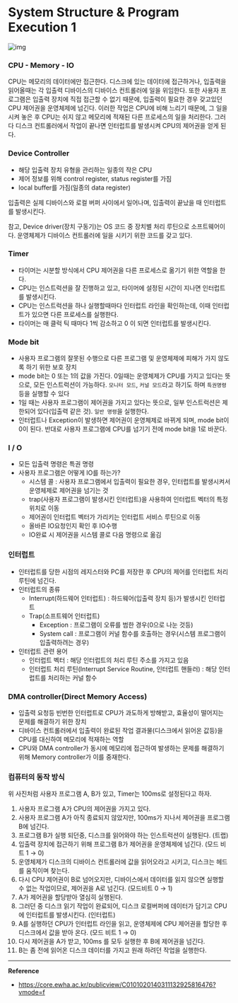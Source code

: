 # System Structure & Program Execution 1

![img](https://www.notion.so/image/https%3A%2F%2Fs3-us-west-2.amazonaws.com%2Fsecure.notion-static.com%2F983114eb-04d1-4a12-837c-9a0e523cadcc%2FUntitled.png?table=block&id=b1d96e70-fe58-480b-815b-e966a4450740&spaceId=71e505f8-112e-48f9-9496-223cedb10167&width=1730&userId=6c8d8012-ae13-4a3f-9ebf-b94e978a51fe&cache=v2)

### CPU - Memory - IO

CPU는 메모리의 데이터에만 접근한다. 디스크에 있는 데이터에 접근하거나, 입출력을 읽어올때는 각 입출력 디바이스의 디바이스 컨트롤러에 일을 위임한다. 또한 사용자 프로그램은 입출력 장치에 직접 접근할 수 없기 때문에, 입출력이 필요한 경우 갖고있던 CPU 제어권을 운영체제에 넘긴다. 이러한 작업은 CPU에 비해 느리기 때문에, 그 일을 시켜 놓은 후 CPU는 쉬지 않고 메모리에 적재된 다른 프로세스의 일을 처리한다. 그러다 디스크 컨트롤러에서 작업이 끝나면 인터럽트를 발생시켜 CPU의 제어권을 얻게 된다.



### Device Controller

- 해당 입출력 장치 유형을 관리하는 일종의 작은 CPU
- 제어 정보를 위해 control register, status register를 가짐
- local buffer를 가짐(일종의 data register)

입출력은 실제 디바이스와 로컬 버퍼 사이에서 일어나며, 입출력이 끝났을 때 인터럽트를 발생시킨다.

참고, Device driver(장치 구동기)는 OS 코드 중 장치별 처리 루틴으로 소프트웨어이다. 운영체제가 디바이스 컨트롤러에 일을 시키기 위한 코드를 갖고 있다.



### Timer

- 타이머는 시분할 방식에서 CPU 제어권을 다른 프로세스로 옮기기 위한 역할을 한다.
- CPU는 인스트럭션을 잘 진행하고 있고, 타이머에 설정된 시간이 지나면 인터럽트를 발생시킨다.
- CPU는 인스트럭션을 하나 실행할때마다 인터럽트 라인을 확인하는데, 이때 인터럽트가 있으면 다른 프로세스를 실행한다.
- 타이머는 매 클럭 틱 때마다 1씩 감소하고 0 이 되면 인터럽트를 발생시킨다.



### Mode bit

- 사용자 프로그램의 잘못된 수행으로 다른 프로그램 및 운영체제에 피해가 가지 않도록 하기 위한 보호 장치
- mode bit는 0 또는 1의 값을 가진다. 0일때는 운영체제가 CPU를 가지고 있다는 뜻으로, 모든 인스트럭션이 가능하다. `모니터 모드`, `커널 모드`라고 하기도 하며 `특권명령`등을 실행할 수 있다
- 1일 때는 사용자 프로그램이 제어권을 가지고 있다는 뜻으로, 일부 인스트럭션은 제한되어 있다(입출력 같은 것). `일반 명령`을 실행한다.
- 인터럽트나 Exception이 발생하면 제어권이 운영체제로 바뀌게 되며, mode bit이 0이 된다. 반대로 사용자 프로그램에 CPU를 넘기기 전에 mode bit을 1로 바꾼다.



### I / O

- 모든 입출력 명령은 특권 명령
- 사용자 프로그램은 어떻게 IO를 하는가?
  - 시스템 콜 : 사용자 프로그램에서 입출력이 필요한 경우, 인터럽트를 발생시켜서 운영체제로 제어권을 넘기는 것
  - trap(사용자 프로그램이 발생시킨 인터럽트)을 사용하여 인터럽트 벡터의 특정 위치로 이동
  - 제어권이 인터럽트 벡터가 가리키는 인터럽트 서비스 루틴으로 이동
  - 올바른 IO요청인지 확인 후 IO수행
  - IO완료 시 제어권을 시스템 콜로 다음 명령으로 옮김



### 인터럽트

- 인터럽트를 당한 시점의 레지스터와 PC를 저장한 후 CPU의 제어를 인터럽트 처리 루틴에 넘긴다.
- 인터럽트의 종류
  - Interrupt(하드웨어 인터럽트) : 하드웨어(입출력 장치 등)가 발생시킨 인터럽트
  - Trap(소프트웨어 인터럽트)
    - Exception : 프로그램이 오류를 범한 경우(0으로 나눈 것등)
    - System call : 프로그램이 커널 함수를 호출하는 경우(시스템 프로그램이 입출력하려는 경우)
- 인터럽트 관련 용어
  - 인터럽트 벡터 : 해당 인터럽트의 처리 루틴 주소를 가지고 있음
  - 인터럽트 처리 루틴(Interrupt Service Routine, 인터럽트 핸들러) : 해당 인터럽트를 처리하는 커널 함수



### DMA controller(Direct Memory Access)

- 입출력 요청등 빈번한 인터럽트로 CPU가 과도하게 방해받고, 효율성이 떨어지는 문제를 해결하기 위한 장치
- 디바이스 컨트롤러에서 입출력이 완료된 작업 결과물(디스크에서 읽어온 값등)을 CPU를 대신하여 메모리에 적재하는 역할
- CPU와 DMA controller가 동시에 메모리에 접근하여 발생하는 문제를 해결하기 위해 Memory controller가 이를 중재한다.



### 컴퓨터의 동작 방식

위 사진처럼 사용자 프로그램 A, B가 있고, Timer는 100ms로 설정된다고 하자.

1. 사용자 프로그램 A가 CPU의 제어권을 가지고 있다.
2. 사용자 프로그램 A가 아직 종료되지 않았지만, 100ms가 지나서 제어권을 프로그램 B에 넘긴다.
3. 프로그램 B가 실행 되던중, 디스크를 읽어와야 하는 인스트럭션이 실행된다. (트랩)
4. 입출력 장치에 접근하기 위해 프로그램 B가 제어권을 운영체제에 넘긴다. (모드 비트 1 → 0)
5. 운영체제가 디스크의 디바이스 컨트롤러에 값을 읽어오라고 시키고, 디스크는 헤드를 움직이며 찾는다.
6. 다시 CPU 제어권이 B로 넘어오지만, 디바이스에서 데이터를 읽지 않으면 실행할 수 없는 작업이므로, 제어권을 A로 넘긴다. (모드비트 0 → 1)
7. A가 제어권을 할당받아 열심히 실행된다.
8. 그러던 중 디스크 읽기 작업이 완료되어, 디스크 로컬버퍼에 데이터가 담기고 CPU에 인터럽트를 발생시킨다. (인터럽트)
9. A를 실행하던 CPU가 인터럽트 라인을 읽고, 운영체제에 CPU 제어권을 할당한 후 디스크에서 값을 받아 온다. (모드 비트 1 → 0)
10. 다시 제어권을 A가 받고, 100ms 를 모두 실행한 후 B에 제어권을 넘긴다.
11. B는 좀 전에 읽어온 디스크 데이터를 가지고 원래 하려던 작업을 실행한다.







____

**Reference**

- https://core.ewha.ac.kr/publicview/C0101020140311132925816476?vmode=f